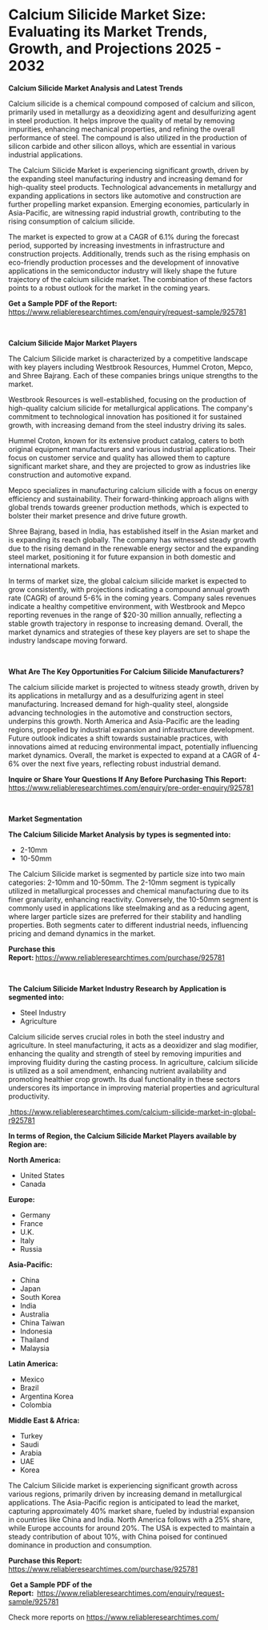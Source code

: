 <p><h1>Calcium Silicide Market Size: Evaluating its Market Trends, Growth, and Projections 2025 - 2032</h1></p><p><strong>Calcium Silicide Market Analysis and Latest Trends</strong></p>
<p><p>Calcium silicide is a chemical compound composed of calcium and silicon, primarily used in metallurgy as a deoxidizing agent and desulfurizing agent in steel production. It helps improve the quality of metal by removing impurities, enhancing mechanical properties, and refining the overall performance of steel. The compound is also utilized in the production of silicon carbide and other silicon alloys, which are essential in various industrial applications.</p><p>The Calcium Silicide Market is experiencing significant growth, driven by the expanding steel manufacturing industry and increasing demand for high-quality steel products. Technological advancements in metallurgy and expanding applications in sectors like automotive and construction are further propelling market expansion. Emerging economies, particularly in Asia-Pacific, are witnessing rapid industrial growth, contributing to the rising consumption of calcium silicide.</p><p>The market is expected to grow at a CAGR of 6.1% during the forecast period, supported by increasing investments in infrastructure and construction projects. Additionally, trends such as the rising emphasis on eco-friendly production processes and the development of innovative applications in the semiconductor industry will likely shape the future trajectory of the calcium silicide market. The combination of these factors points to a robust outlook for the market in the coming years.</p></p>
<p><strong>Get a Sample PDF of the Report:&nbsp;</strong> <a href="https://www.reliableresearchtimes.com/enquiry/request-sample/925781?utm_campaign=3037&utm_medium=2&utm_source=Github&utm_content=ia&utm_term=01042025&utm_id=calcium-silicide">https://www.reliableresearchtimes.com/enquiry/request-sample/925781</a></p>
<p>&nbsp;</p>
<p><strong>Calcium Silicide Major Market Players</strong></p>
<p><p>The Calcium Silicide market is characterized by a competitive landscape with key players including Westbrook Resources, Hummel Croton, Mepco, and Shree Bajrang. Each of these companies brings unique strengths to the market.</p><p>Westbrook Resources is well-established, focusing on the production of high-quality calcium silicide for metallurgical applications. The company's commitment to technological innovation has positioned it for sustained growth, with increasing demand from the steel industry driving its sales.</p><p>Hummel Croton, known for its extensive product catalog, caters to both original equipment manufacturers and various industrial applications. Their focus on customer service and quality has allowed them to capture significant market share, and they are projected to grow as industries like construction and automotive expand.</p><p>Mepco specializes in manufacturing calcium silicide with a focus on energy efficiency and sustainability. Their forward-thinking approach aligns with global trends towards greener production methods, which is expected to bolster their market presence and drive future growth.</p><p>Shree Bajrang, based in India, has established itself in the Asian market and is expanding its reach globally. The company has witnessed steady growth due to the rising demand in the renewable energy sector and the expanding steel market, positioning it for future expansion in both domestic and international markets.</p><p>In terms of market size, the global calcium silicide market is expected to grow consistently, with projections indicating a compound annual growth rate (CAGR) of around 5-6% in the coming years. Company sales revenues indicate a healthy competitive environment, with Westbrook and Mepco reporting revenues in the range of $20-30 million annually, reflecting a stable growth trajectory in response to increasing demand. Overall, the market dynamics and strategies of these key players are set to shape the industry landscape moving forward.</p></p>
<p>&nbsp;</p>
<p><strong>What Are The Key Opportunities For Calcium Silicide Manufacturers?</strong></p>
<p><p>The calcium silicide market is projected to witness steady growth, driven by its applications in metallurgy and as a desulfurizing agent in steel manufacturing. Increased demand for high-quality steel, alongside advancing technologies in the automotive and construction sectors, underpins this growth. North America and Asia-Pacific are the leading regions, propelled by industrial expansion and infrastructure development. Future outlook indicates a shift towards sustainable practices, with innovations aimed at reducing environmental impact, potentially influencing market dynamics. Overall, the market is expected to expand at a CAGR of 4-6% over the next five years, reflecting robust industrial demand.</p></p>
<p><strong>Inquire or Share Your Questions If Any Before Purchasing This Report:</strong> <a href="https://www.reliableresearchtimes.com/enquiry/pre-order-enquiry/925781?utm_campaign=3037&utm_medium=2&utm_source=Github&utm_content=ia&utm_term=01042025&utm_id=calcium-silicide">https://www.reliableresearchtimes.com/enquiry/pre-order-enquiry/925781</a></p>
<p>&nbsp;</p>
<p><strong>Market Segmentation</strong></p>
<p><strong>The Calcium Silicide Market Analysis by types is segmented into:</strong></p>
<p><ul><li>2-10mm</li><li>10-50mm</li></ul></p>
<p><p>The Calcium Silicide market is segmented by particle size into two main categories: 2-10mm and 10-50mm. The 2-10mm segment is typically utilized in metallurgical processes and chemical manufacturing due to its finer granularity, enhancing reactivity. Conversely, the 10-50mm segment is commonly used in applications like steelmaking and as a reducing agent, where larger particle sizes are preferred for their stability and handling properties. Both segments cater to different industrial needs, influencing pricing and demand dynamics in the market.</p></p>
<p><strong>Purchase this Report:&nbsp;</strong><a href="https://www.reliableresearchtimes.com/purchase/925781?utm_campaign=3037&utm_medium=2&utm_source=Github&utm_content=ia&utm_term=01042025&utm_id=calcium-silicide">https://www.reliableresearchtimes.com/purchase/925781</a></p>
<p>&nbsp;</p>
<p><strong>The Calcium Silicide Market Industry Research by Application is segmented into:</strong></p>
<p><ul><li>Steel Industry</li><li>Agriculture</li></ul></p>
<p><p>Calcium silicide serves crucial roles in both the steel industry and agriculture. In steel manufacturing, it acts as a deoxidizer and slag modifier, enhancing the quality and strength of steel by removing impurities and improving fluidity during the casting process. In agriculture, calcium silicide is utilized as a soil amendment, enhancing nutrient availability and promoting healthier crop growth. Its dual functionality in these sectors underscores its importance in improving material properties and agricultural productivity.</p></p>
<p><a href="https://www.reliableresearchtimes.com/calcium-silicide-market-in-global-r925781?utm_campaign=3037&utm_medium=2&utm_source=Github&utm_content=ia&utm_term=01042025&utm_id=calcium-silicide">&nbsp;https://www.reliableresearchtimes.com/calcium-silicide-market-in-global-r925781</a></p>
<p><strong>In terms of Region, the Calcium Silicide Market Players available by Region are:</strong></p>
<p>
    <p> <strong> North America: </strong>
        <ul>
            <li>United States</li>
            <li>Canada</li>
        </ul>
        </p> 
    <p> <strong> Europe: </strong>
        <ul>
            <li>Germany</li>
            <li>France</li>
            <li>U.K.</li>
            <li>Italy</li>
            <li>Russia</li>
        </ul>
        </p> 
    <p> <strong> Asia-Pacific: </strong>
        <ul>
            <li>China</li>
            <li>Japan</li>
            <li>South Korea</li>
            <li>India</li>
            <li>Australia</li>
            <li>China Taiwan</li>
            <li>Indonesia</li>
            <li>Thailand</li>
            <li>Malaysia</li>
        </ul>
        </p> 
    <p> <strong> Latin America: </strong>
        <ul>
            <li>Mexico</li>
            <li>Brazil</li>
            <li>Argentina Korea</li>
            <li>Colombia</li>
        </ul>
        </p> 
    <p> <strong> Middle East & Africa: </strong>
        <ul>
            <li>Turkey</li>
            <li>Saudi</li>
            <li>Arabia</li>
            <li>UAE</li>
            <li>Korea</li>
        </ul>
    </p>
    </p>
<p><p>The Calcium Silicide market is experiencing significant growth across various regions, primarily driven by increasing demand in metallurgical applications. The Asia-Pacific region is anticipated to lead the market, capturing approximately 40% market share, fueled by industrial expansion in countries like China and India. North America follows with a 25% share, while Europe accounts for around 20%. The USA is expected to maintain a steady contribution of about 10%, with China poised for continued dominance in production and consumption.</p></p>
<p><strong>Purchase this Report: </strong><a href="https://www.reliableresearchtimes.com/purchase/925781?utm_campaign=3037&utm_medium=2&utm_source=Github&utm_content=ia&utm_term=01042025&utm_id=calcium-silicide">https://www.reliableresearchtimes.com/purchase/925781</a></p>
<p>&nbsp;<strong>Get a Sample PDF of the Report:&nbsp;&nbsp;</strong><a href="https://www.reliableresearchtimes.com/enquiry/request-sample/925781?utm_campaign=3037&utm_medium=2&utm_source=Github&utm_content=ia&utm_term=01042025&utm_id=calcium-silicide">https://www.reliableresearchtimes.com/enquiry/request-sample/925781</a></p>
<p><strong></strong></p>
<p>Check more reports on <a href="https://www.reliableresearchtimes.com/?utm_campaign=3037&utm_medium=2&utm_source=Github&utm_content=ia&utm_term=01042025&utm_id=calcium-silicide">https://www.reliableresearchtimes.com/</a></p>